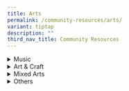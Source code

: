 ```yaml
---
title: Arts
permalink: /community-resources/arts/
variant: tiptap
description: ""
third_nav_title: Community Resources
---
```

<div data-type="detailGroup" class="isomer-accordion isomer-accordion-white">
<details class="isomer-details">
<summary>Music</summary>
<div data-type="detailsContent" class="isomer-details-content">
<table style="minWidth: 50px">
<colgroup>
<col>
<col>
</colgroup>
<tbody>
<tr>
<th rowspan="1" colspan="1">
<p>Organisation
<br>&amp; Contact Details</p>
</th>
<th rowspan="1" colspan="1">
<p>Programme Information</p>
</th>
</tr>
<tr>
<td rowspan="1" colspan="1">
<p><a href="https://www.facebook.com/thepurplesymphony/" rel="noopener nofollow" target="_blank">The Purple Symphony</a>
</p>
<p></p>
<p>Email:
<br><a href="mailto:pa_centralsingapore@pa.gov.sg" rel="noopener noreferrer nofollow" target="_blank">pa_centralsingapore@pa.gov.sg</a>
</p>
</td>
<td rowspan="1" colspan="1">
<p>An inclusive orchestra comprising musicians with and without special needs.
Members play a range of Asian and Western instruments from five key musical
sections: Strings (Plucked), Strings (Bow), Wind, Percussion and Choir.</p>
<p></p>
<p>Commitment: 1 year period/ able to join for both trainings and performances</p>
</td>
</tr>
<tr>
<td rowspan="1" colspan="1">
<p><a href="https://www.drumprodigy.sg/" rel="noopener nofollow" target="_blank">Drum Prodigy</a>
</p>
<p></p>
<p>Tel: 8661 5107
<br>Email:
<br><a href="mailto:info@drumprodigy.sg" rel="noopener noreferrer nofollow" target="_blank">info@drumprodigy.sg</a>
</p>
</td>
<td rowspan="1" colspan="1">
<p>Inclusive music academy with a mission to provide music education and
wellness programmes in an incusive, positive, and non-competitve environment</p>
<p></p>
<p>Price: Price: $40/ class (30 mins)</p>
</td>
</tr>
<tr>
<td rowspan="1" colspan="1">
<p><a href="https://www.musiquespace.com/" rel="noopener nofollow" target="_blank">Musique Learning</a>
</p>
<p></p>
<p>Tel: 62657288/ 81802626</p>
</td>
<td rowspan="1" colspan="1">
<p>Differentiated music programme for children will special needs. Children
will learn to play the percussion instruments, digital drum set or the
keyboard, depending on their interests and abilities.</p>
</td>
</tr>
<tr>
<td rowspan="1" colspan="1">
<p><a href="https://theradiantspectrum.com/" rel="noopener nofollow" target="_blank">Radiant Spectrum</a>
</p>
<p></p>
<p>Tel: 80230602
<br>Email:
<br><a href="mailto:theradiantspectrum@gmail.com" rel="noopener noreferrer nofollow" target="_blank">theradiantspectrum@gmail.com</a>
</p>
</td>
<td rowspan="1" colspan="1">
<p>Conducts music lessons for children with special needs in Singapore. Teachers
are SPED trained and specialise in working with children and young adults
aged 4-20.</p>
<p></p>
<p>Price: $90/class (45-60 mins) Assessment fee: $120</p>
</td>
</tr>
</tbody>
</table>
</div>
</details>
<details class="isomer-details">
<summary>Art &amp; Craft</summary>
<div data-type="detailsContent" class="isomer-details-content">
<table style="minWidth: 50px">
<colgroup>
<col>
<col>
</colgroup>
<tbody>
<tr>
<th rowspan="1" colspan="1">
<p>Organisation
<br>&amp; Contact Details</p>
</th>
<th rowspan="1" colspan="1">
<p>Programme Information</p>
</th>
</tr>
<tr>
<td rowspan="1" colspan="1">
<p><a href="https://www.cocreation.sg/" rel="noopener nofollow" target="_blank">Co:Creation</a>
</p>
<p></p>
<p>Tel: 9777 5546</p>
</td>
<td rowspan="1" colspan="1">
<p>Pairs student up with a local artist who is keen to work with the student
on their area of interest in art. Conducts in group teaching.</p>
<p></p>
<p>Sale of craft kits (some profits to student).</p>
</td>
</tr>
<tr>
<td rowspan="1" colspan="1">
<p><a href="https://www.laca.sg/products/fine-arts-programme-specialneeds-children" rel="noopener nofollow" target="_blank">Laca</a>
</p>
<p></p>
<p>Tel: 9010 2279
<br>Email:
<br><a href="mailto:info@laca.sg" rel="noopener noreferrer nofollow" target="_blank">info@laca.sg</a>
</p>
</td>
<td rowspan="1" colspan="1">
<p>Fine Arts Programme curated for children with special needs. Children
will be exposed to various arts mediums and art elements such as storytelling
and also animated illustrations.</p>
<p>Price: $200/ 4 sessions (1.5 hours each)</p>
</td>
</tr>
<tr>
<td rowspan="1" colspan="1">
<p><a href="https://www.plove.com.sg/" rel="noopener nofollow" target="_blank">Personalised Love Atelier</a>
</p>
<p></p>
<p>Tel: 9199 4904
<br>Email:
<br><a href="mailto:hweekhim@plove.com.sg" rel="noopener noreferrer nofollow" target="_blank">hweekhim@plove.com.sg</a>
</p>
</td>
<td rowspan="1" colspan="1">
<p>Leather craft workshops for people with special needs.</p>
<p></p>
<p>Workshop prices range from $25-$35</p>
</td>
</tr>
<tr>
<td rowspan="1" colspan="1">
<p><a href="https://www.mustardtree.com.sg/" rel="noopener nofollow" target="_blank">Mustard Tree</a>
</p>
<p></p>
<p>Tel: 9631 5069</p>
</td>
<td rowspan="1" colspan="1">
<p>Programme to engage special needs individuals in meaningful craft work,
hone fine motor skills and build self-confidence.</p>
<p></p>
<p>Students enrolled are exposed to floristry, sewing, patchwork, decoupage.</p>
</td>
</tr>
</tbody>
</table>
</div>
</details>
<details class="isomer-details">
<summary>Mixed Arts</summary>
<div data-type="detailsContent" class="isomer-details-content">
<table style="minWidth: 50px">
<colgroup>
<col>
<col>
</colgroup>
<tbody>
<tr>
<td rowspan="1" colspan="1">
<p><strong>Organisation<br>&amp; Contact Details</strong>
</p>
</td>
<td rowspan="1" colspan="1">
<p><strong>Programme Information</strong>
</p>
</td>
</tr>
<tr>
<td rowspan="1" colspan="1">
<p><a href="https://www.samhealth.org.sg/our-services/creativeservices/samh-creative-hub/" rel="noopener nofollow" target="_blank">Creative Hub by SAMH</a>
</p>
<p></p>
<p>Tel:</p>
<p>6320 0722/
<br>9863 0603
<br>Email:
<br><a href="mailto:creativehub@samhealth.org.sg" rel="noopener noreferrer nofollow" target="_blank">creativehub@samhealth.org.sg</a>
</p>
<p></p>
</td>
<td rowspan="1" colspan="1">
<p>Activities include art making sessions, counselling and art therapies.
Uses art, music and dance as therapy for participants to explore and express
their feelings.</p>
</td>
</tr>
<tr>
<td rowspan="1" colspan="1">
<p><a href="https://www.artdis.org.sg/" rel="noopener nofollow" target="_blank">Art:Dis</a>
</p>
<p></p>
<p>Tel: 6448 6275
<br>Email:
<br><a href="mailto:general@artdis.org.sg" rel="noopener noreferrer nofollow" target="_blank">general@artdis.org.sg</a>
</p>
</td>
<td rowspan="1" colspan="1">
<p>Each student’s placement and level progression are specifically catered
to their ability and learning pace.</p>
</td>
</tr>
</tbody>
</table>
</div>
</details>
<details class="isomer-details">
<summary>Others</summary>
<div data-type="detailsContent" class="isomer-details-content">
<table style="minWidth: 50px">
<colgroup>
<col>
<col>
</colgroup>
<tbody>
<tr>
<th rowspan="1" colspan="1">
<p>Organisation
<br>&amp; Contact Details</p>
</th>
<th rowspan="1" colspan="1">
<p>Programme Information</p>
</th>
</tr>
<tr>
<td rowspan="1" colspan="1">
<p><a href="https://www.srt.com.sg/" rel="noopener nofollow" target="_blank">Singapore Repertory Theatre</a>
</p>
<p></p>
<p>Email:
<br><a href="mailto:seren@srt.com.sg" rel="noopener noreferrer nofollow" target="_blank">seren@srt.com.sg</a>
</p>
</td>
<td rowspan="1" colspan="1">
<p>SRT’s Inclusive Young Company (iYC) is a holistic acting programme for
young persons and adults (ages 16 – 35)</p>
<p></p>
<p>Price: $225.00/semester (January- April, July- November)</p>
</td>
</tr>
<tr>
<td rowspan="1" colspan="1">
<p><a href="https://www.singaporefashionrunway.com/" rel="noopener nofollow" target="_blank">Singapore Fashion Runway</a>
</p>
<p></p>
<p>Tel: 9766 2490
<br>Email:
<br><a href="mailto:welovesfr@gmail.com" rel="noopener noreferrer nofollow" target="_blank">welovesfr@gmail.com</a>
</p>
</td>
<td rowspan="1" colspan="1">
<p>Participants learn about designing, sewing, modelling, photography, styling,
writing and/ or events organising</p>
<p></p>
<p>Price: $1040 (52 sessions, 1 year)</p>
</td>
</tr>
<tr>
<td rowspan="1" colspan="1">
<p><a href="https://www.hatch.sg/" rel="noopener nofollow" target="_blank">Hatch</a>
</p>
</td>
<td rowspan="1" colspan="1">
<p>Hatch Academy runs programs in Digital Marketing and User Interface, User
Experience (UI/UX) Design.</p>
<p></p>
<p>Price: $480/ 3hrs class</p>
</td>
</tr>
</tbody>
</table>
</div>
</details>
</div>
<p></p>